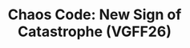 ---
title: "Chaos Code: New Sign of Catastrophe (VGFF26)"
permalink: /events/vgff26/ccnsoc
game: "CCNSOC"
game_name: "Chaos Code: New Sign of Catastrophe"
event: "Vortex Gallery x Frosty Faustings XVIII"
layout: vgff26/game
---